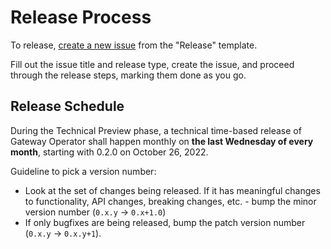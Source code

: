 # Release Process

To release, [create a new issue](https://github.com/kong/gateway-operator/issues/new/choose) from the "Release" template.

Fill out the issue title and release type, create the issue, and proceed through the release steps, marking them done as you go.

## Release Schedule

During the Technical Preview phase, a technical time-based release of Gateway Operator shall happen monthly on **the last Wednesday of every month**, starting with 0.2.0 on October 26, 2022.

Guideline to pick a version number:
* Look at the set of changes being released. If it has meaningful changes to functionality, API changes, breaking changes, etc. - bump the minor version number (`0.x.y` -> `0.x+1.0`)
* If only bugfixes are being released, bump the patch version number (`0.x.y` -> `0.x.y+1`).
